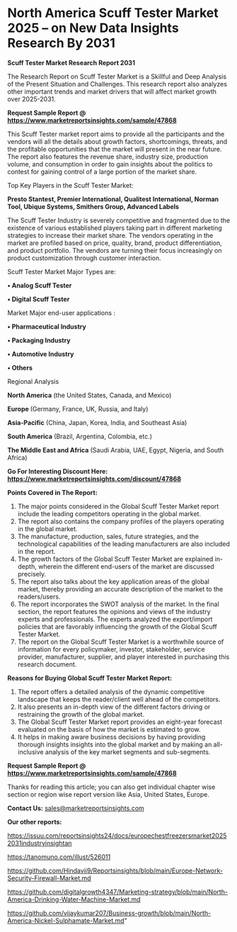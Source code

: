 # North America Scuff Tester Market 2025 – on New Data Insights Research By 2031

<strong>Scuff Tester Market Research Report 2031</strong>

The Research Report on Scuff Tester Market is a Skillful and Deep Analysis of the Present Situation and Challenges. This research report also analyzes other important trends and market drivers that will affect market growth over 2025-2031.

<strong>Request Sample Report @ <a href=https://www.marketreportsinsights.com/sample/47868>https://www.marketreportsinsights.com/sample/47868</a></strong>

This Scuff Tester market report aims to provide all the participants and the vendors will all the details about growth factors, shortcomings, threats, and the profitable opportunities that the market will present in the near future. The report also features the revenue share, industry size, production volume, and consumption in order to gain insights about the politics to contest for gaining control of a large portion of the market share.

Top Key Players in the Scuff Tester Market:

<strong>Presto Stantest, Premier International, Qualitest International, Norman Tool, Ubique Systems, Smithers Group, Advanced Labels</strong>

The Scuff Tester Industry is severely competitive and fragmented due to the existence of various established players taking part in different marketing strategies to increase their market share. The vendors operating in the market are profiled based on price, quality, brand, product differentiation, and product portfolio. The vendors are turning their focus increasingly on product customization through customer interaction.

Scuff Tester Market Major Types are:

<strong>•  Analog Scuff Tester

•  Digital Scuff Tester</strong>

Market Major end-user applications :

<strong>•  Pharmaceutical Industry

•  Packaging Industry

•  Automotive Industry

•  Others</strong>

Regional Analysis

</u><strong><b>North America</b></strong> (the United States, Canada, and Mexico)

<strong><b>Europe </b></strong>(Germany, France, UK, Russia, and Italy)

<strong><b>Asia-Pacific</b></strong> (China, Japan, Korea, India, and Southeast Asia)

<strong><b>South America</b></strong> (Brazil, Argentina, Colombia, etc.)

<strong><b>The Middle East and Africa</b></strong> (Saudi Arabia, UAE, Egypt, Nigeria, and South Africa)

<strong>Go For Interesting Discount Here: <a href=https://www.marketreportsinsights.com/discount/47868>https://www.marketreportsinsights.com/discount/47868</a></strong>

<strong>Points Covered in The Report:</strong>
<ol>
  <li>The major points considered in the Global Scuff Tester Market report include the leading competitors operating in the global market.</li>
  <li>The report also contains the company profiles of the players operating in the global market.</li>
  <li>The manufacture, production, sales, future strategies, and the technological capabilities of the leading manufacturers are also included in the report.</li>
  <li>The growth factors of the Global Scuff Tester Market are explained in-depth, wherein the different end-users of the market are discussed precisely.</li>
  <li>The report also talks about the key application areas of the global market, thereby providing an accurate description of the market to the readers/users.</li>
  <li>The report incorporates the SWOT analysis of the market. In the final section, the report features the opinions and views of the industry experts and professionals. The experts analyzed the export/import policies that are favorably influencing the growth of the Global Scuff Tester Market.</li>
  <li>The report on the Global Scuff Tester Market is a worthwhile source of information for every policymaker, investor, stakeholder, service provider, manufacturer, supplier, and player interested in purchasing this research document.</li>
</ol>
<strong>Reasons for Buying Global Scuff Tester Market Report:</strong>

<ol>
  <li>The report offers a detailed analysis of the dynamic competitive landscape that keeps the reader/client well ahead of the competitors.</li>
  <li>It also presents an in-depth view of the different factors driving or restraining the growth of the global market.</li>
  <li>The Global Scuff Tester Market report provides an eight-year forecast evaluated on the basis of how the market is estimated to grow.</li>
  <li>It helps in making aware business decisions by having providing thorough insights insights into the global market and by making an all-inclusive analysis of the key market segments and sub-segments.</li>
</ol>
<strong>Request Sample Report @ <a href=https://www.marketreportsinsights.com/sample/47868>https://www.marketreportsinsights.com/sample/47868</a></strong>


Thanks for reading this article; you can also get individual chapter wise section or region wise report version like Asia, United States, Europe.

<strong>Contact Us:</strong>
sales@marketreportsinsights.com

<strong>Our other reports:</strong>

<a href=https://issuu.com/reportsinsights24/docs/europechestfreezersmarket20252031industryinsightan>https://issuu.com/reportsinsights24/docs/europechestfreezersmarket20252031industryinsightan</a>

<a href=https://tanomuno.com/illust/526011>https://tanomuno.com/illust/526011</a>

<a href=https://github.com/Hindavii9/Reportsinsights/blob/main/Europe-Network-Security-Firewall-Market.md>https://github.com/Hindavii9/Reportsinsights/blob/main/Europe-Network-Security-Firewall-Market.md</a>

<a href=https://github.com/digitalgrowth4347/Marketing-strategy/blob/main/North-America-Drinking-Water-Machine-Market.md>https://github.com/digitalgrowth4347/Marketing-strategy/blob/main/North-America-Drinking-Water-Machine-Market.md</a>

<a href=https://github.com/vijaykumar207/Business-growth/blob/main/North-America-Nickel-Sulphamate-Market.md>https://github.com/vijaykumar207/Business-growth/blob/main/North-America-Nickel-Sulphamate-Market.md</a>"
